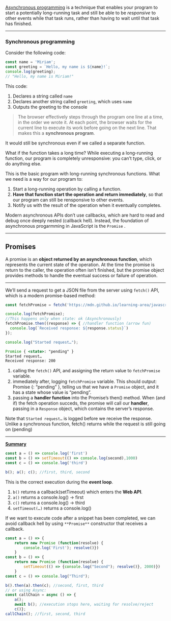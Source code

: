 [Asynchronous programming](https://developer.mozilla.org/en-US/docs/Learn/JavaScript/Asynchronous/Introducing) is a technique that enables your program to start a potentially long-running task and still be able to be *responsive* to other events while that task runs, rather than having to wait until that task has finished.

---

### Synchronous programming

Consider the following code:


```jsx
const name = 'Miriam';
const greeting = `Hello, my name is ${name}!`;
console.log(greeting);
// "Hello, my name is Miriam!"
```

This code:

1. Declares a string called `name`
2. Declares another string called `greeting`, which uses `name`
3. Outputs the greeting to the console

> The browser effectively steps through the program one line at a time, in the order we wrote it. At each point, the browser waits for the current line to execute its work before going on the next line. That makes this a **synchronous program**.
> 

It would still be synchronous even if we called a separate function.

What if the function takes a long time? While executing a long-running function, our program is completely unresponsive: you can’t type, click, or do anything else.

This is the basic program with long-running synchronous functions. What we need is a way for our program to:

1. Start a long-running operation by calling a function.
2. **Have that function start the operation and return immediately**, so that our program can still be rensponsive to other events.
3. Notify us with the result of the operation when it eventually completes.

Modern asynchronous APIs don’t use callbacks, which are hard to read and debug once deeply nested (callback hell). Instead, the foundation of asynchronous progarmming in JavaScript is the `Promise` .

---

## Promises

A promise is an **object returned by an asynchronous function**, which represents the current state of the operation. At the time the promise is return to the caller, the operation often isn’t finished, but the promise object provides methods to handle the eventual success or failure of operation.

---

We’ll send a request to get a JSON file from the server using `fetch()` API, which is a modern promise-based method:

```jsx
const fetchPromise = fetch('https://mdn.github.io/learning-area/javascript/apis/fetching-data/can-store/products.json');

console.log(fetchPromise);
//This happens only when state: ok (Asynchronously)
fetchPromise.then((response) => { //handler function (arrow fun)
  console.log(`Received response: ${response.status}`)
});

console.log("Started request…");
```

```jsx
Promise { <state>: "pending" }
Started request…
Received response: 200
```

1. calling the `fetch()` API, and assigning the return value to `fetchPromise` variable.
2. immediately after, logging `fetchPromise` variable.
This should output: Promise {<state>: “pending” }, telling us that we have a `Promise` object, and it has a state whose value is “pending”.
3. passing a **handler function** into the Promise’s then() method. When (and if) the fetch operation succeds, the promise will call our **handler**, passing in a `Response` object, which contains the server’s response.

Note that `Started request…` is logged before we receive the response. Unlike a synchronous function, fetch() returns while the request is still going on (pending)

---

[**Summary**](https://dev.to/lydiahallie/javascript-visualized-event-loop-3dif)

```jsx
const a = () => console.log('first')
const b = () => setTimeout(() => console.log(second),1000)
const c = () => console.log('third')

b(); a(); c(); //first, third, second
```

This is the correct execution during the **event loop**.

1. `b()` returns a callback(setTimeout) which enters the **Web API**.
2. `a()` returns a console.log() → first
3. `c()` returns a console.log() → third
4. `setTimeout(…)` returns a console.log()

If we want to execute code after a snippet has been completed, we can avoid callback hell by using `**Promise**` constructor that receives a callback.

```jsx
const a = () => {
	return new Promise (function(resolve) {
		console.log('First'); resolve()})
	}
const b = () => {
	return new Promise (function(resolve) {
		setTimeout(() => {console.log("Second"); resolve()}, 2000)})
	}
const c = () => console.log("Third");

b().then(a).then(c); //second, first, third
// or using Async:
const callChain = async () => {
	a();
	await b(); //execution stops here, waiting for resolve/reject
	c()};
callChain(); //first, second, third
```